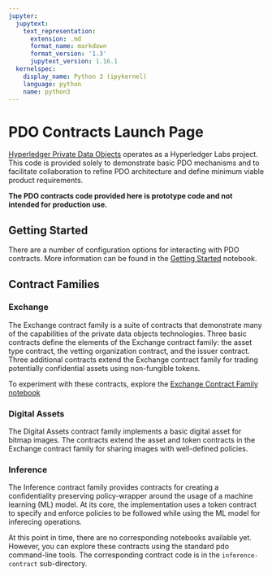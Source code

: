 ```yaml
---
jupyter:
  jupytext:
    text_representation:
      extension: .md
      format_name: markdown
      format_version: '1.3'
      jupytext_version: 1.16.1
  kernelspec:
    display_name: Python 3 (ipykernel)
    language: python
    name: python3
---
```


# PDO Contracts Launch Page #


[Hyperledger Private Data Objects](https://github.com/hyperledger-labs/private-data-objects) operates as a Hyperledger Labs project. This code is provided solely to demonstrate basic PDO mechanisms and to facilitate
collaboration to refine PDO architecture and define minimum viable product requirements.

**The PDO contracts code provided here is prototype code and not intended for production use.**


## Getting Started


There are a number of configuration options for interacting with PDO contracts. More information can be found in the [Getting Started](documents/getting_started.ipynb) notebook.




## Contract Families


### Exchange


The Exchange contract family is a suite of contracts that demonstrate many of the capabilities of the private data objects technologies. Three basic contracts define the elements of the Exchange contract family: the asset type contract, the vetting organization contract, and the issuer contract. Three additional contracts extend the Exchange contract family for trading potentially confidential assets using non-fungible tokens.

To experiment with these contracts, explore the [Exchange Contract Family notebook](exchange/index.ipynb)



### Digital Assets


The Digital Assets contract family implements a basic digital asset for bitmap images. The contracts extend the asset and token contracts in the Exchange contract family for sharing images with well-defined policies.



### Inference


The Inference contract family provides contracts for creating a confidentiality preserving policy-wrapper around the usage of a machine learning (ML) model. At its core, the implementation uses a token contract to  specify and enforce policies to be followed while using the ML model for inferecing operations. 

At this point in time, there are no corresponding notebooks available yet. However, you can explore these contracts using the standard pdo command-line tools. The corresponding contract code is in the `inference-contract` sub-directory.
```python

```
